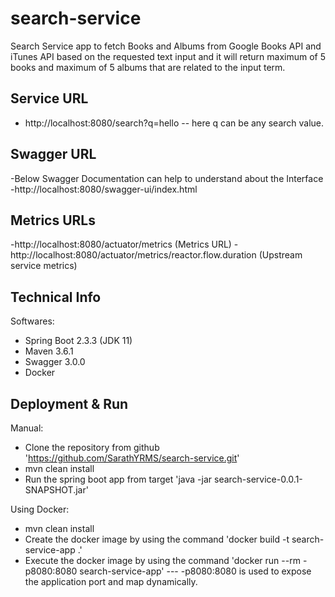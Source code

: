 # search-service
Search Service app to fetch Books and Albums from Google Books API and iTunes API based on the requested text input and it will return maximum of 5 books and maximum of 5 albums that are related to the input term.

Service URL
--
 - http://localhost:8080/search?q=hello
 -- here q can be any search value. 

Swagger URL
--
 -Below Swagger Documentation can help to understand about the Interface
 -http://localhost:8080/swagger-ui/index.html

Metrics URLs
--
 -http://localhost:8080/actuator/metrics (Metrics URL)
 -http://localhost:8080/actuator/metrics/reactor.flow.duration (Upstream service metrics)
 

Technical Info
--
Softwares:
 - Spring Boot 2.3.3 (JDK 11)
 - Maven 3.6.1
 - Swagger 3.0.0
 - Docker

Deployment & Run
--
Manual:
 - Clone the repository from github 'https://github.com/SarathYRMS/search-service.git'
 - mvn clean install
 - Run the spring boot app from target 'java -jar search-service-0.0.1-SNAPSHOT.jar'

Using Docker:
 - mvn clean install
 - Create the docker image by using the command 'docker build -t search-service-app .'
 - Execute the docker image by using the command 'docker run --rm -p8080:8080 search-service-app'
 --- -p8080:8080 is used to expose the application port and map dynamically. 